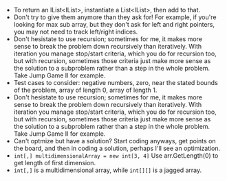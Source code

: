 ﻿- To return an IList<IList<T>>, instantiate a List<IList<T>>, then add to that.
- Don't try to give them anymore than they ask for! For example, if you're looking for max sub array, but they don't ask for left and right pointers, you may not need to track left/right indices.
- Don't hesistate to use recursion; sometimes for me, it makes more sense to break the problem down recursively than iteratively. With iteration you manage stop/start criteria, which you do for recursion too, but with recursion, sometimes those criteria just make more sense as the solution to a subproblem rather than a step in the whole problem. Take Jump Game II for example.
- Test cases to consider: negative numbers, zero, near the stated bounds of the problem, array of length 0, array of length 1.
- Don't hesistate to use recursion; sometimes for me, it makes more sense to break the problem down recursively than iteratively. With iteration you manage stop/start criteria, which you do for recursion too, but with recursion, sometimes those criteria just make more sense as the solution to a subproblem rather than a step in the whole problem. Take Jump Game II for example.
- Can't optmize but have a solution? Start coding anyways, get points on the board, and then in coding a solution, perhaps I'll see an optimization.
- `int[,] multidimensionalArray = new int[3, 4]` Use arr.GetLength(0) to get length of first dimension.
- `int[,]` is a multidimensional array, while `int[][]` is a jagged array.
